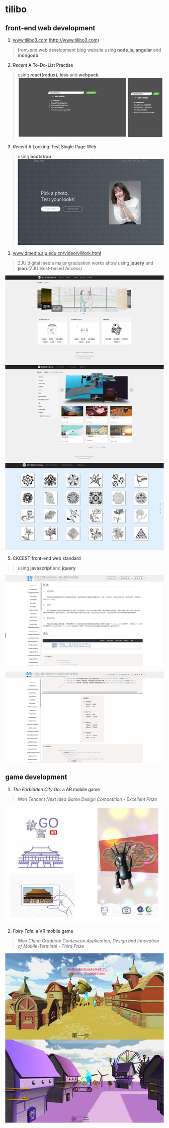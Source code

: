 # tilibo
## front-end web development
1. www.tilibo3.com (http://www.tilibo3.com)
> front-end web development blog website using **node.js**, **angular** and **mongodb**.

2. *Recent* A To-Do-List Practise
> using **react(redux)**, **less** and **webpack**.
![](https://raw.githubusercontent.com/tilibo3/tilibo3/master/addtodo-app/show.jpg)

3. *Recent* A Looking-Test Single Page Web
> using **bootstrap**
![](https://raw.githubusercontent.com/tilibo3/tilibo3/master/lookingtest-app/show.jpg)

3. www.dmedia.zju.edu.cn/video/vWork.html
> ZJU digital media major graduation works show using **jquery** and **json**.(ZJU Host-based Access)

![](https://raw.githubusercontent.com/tilibo3/tilibo3/master/dmedia-work1-screenshot.png)
![](https://raw.githubusercontent.com/tilibo3/tilibo3/master/dmedia-work2-screenshot.png)
![](https://raw.githubusercontent.com/tilibo3/tilibo3/master/dmeida-work3-screenshot.png)  

5. CKCEST front-end web standard
> using **javascript** and **jquery**

![](https://raw.githubusercontent.com/tilibo3/tilibo3/master/ckcest-screenshot1.png)  

![](https://raw.githubusercontent.com/tilibo3/tilibo3/master/ckcest-screenshot2.png)  

## game development
1. *The Forbidden City Go*: a AR mobile game
> Won *Tencent Next Idea Game Design Competition - Excellent Prize*  

![](https://raw.githubusercontent.com/tilibo3/tilibo3/master/the-forbidden-city-go-s.png)  

2. *Fairy Tale*: a VR mobile game
> Won *China Graduate Contest on Application, Design and Innovation of Mobile-Terminal - Third Prize*  

![](https://raw.githubusercontent.com/tilibo3/tilibo3/master/fairy-tale-s.png)  
